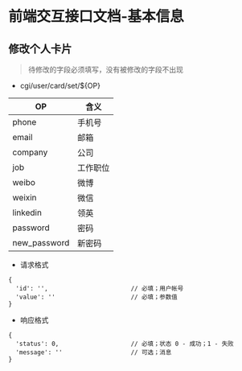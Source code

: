 #  前端交互接口文档-基本信息


## 修改个人卡片
> 待修改的字段必须填写，没有被修改的字段不出现
* cgi/user/card/set/${OP}

OP | 含义
----|----
phone | 手机号
email |  邮箱
company | 公司
job | 工作职位
weibo |  微博
weixin | 微信
linkedin | 领英
password | 密码
new_password | 新密码

* 请求格式
```
{
  'id': '',                       // 必填；用户帐号
  'value': ''                     // 必填；参数值
}
```
* 响应格式
```
{
  'status': 0,                    // 必填；状态 0 - 成功；1 - 失败
  'message': ''                   // 可选；消息
}
```
